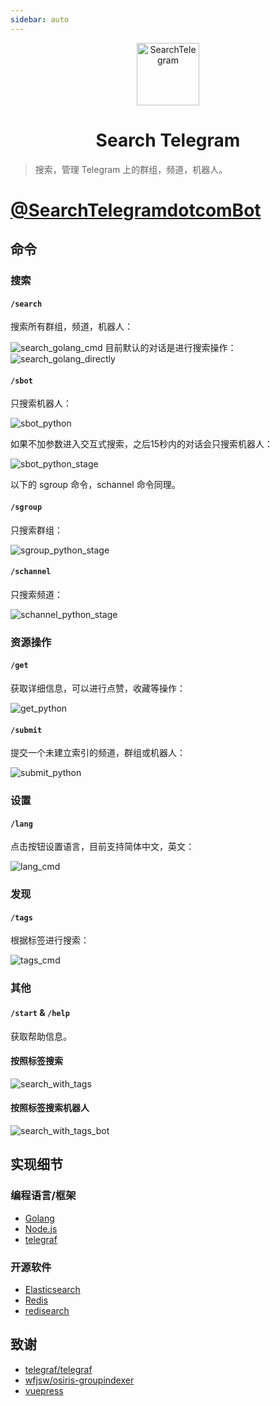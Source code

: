 ```yaml
---
sidebar: auto
---
```


<p align="center">
    <img src="https://i.imgur.com/pSaH62t.png" alt="SearchTelegram" width="100">
</p>
<h1 align="center" class="logo">Search Telegram</h1>

> 搜索，管理 Telegram 上的群组，频道，机器人。

# [@SearchTelegramdotcomBot](https://t.me/SearchTelegramdotcomBot)
## 命令
### 搜索

#### `/search`

搜索所有群组，频道，机器人：

![search_golang_cmd](https://i.imgur.com/cVxNY7t.png)
目前默认的对话是进行搜索操作：
![search_golang_directly](https://i.imgur.com/eMmxPYE.png)

#### `/sbot`

只搜索机器人：

![sbot_python](https://i.imgur.com/hbbjHVj.png)

如果不加参数进入交互式搜索，之后15秒内的对话会只搜索机器人：

![sbot_python_stage](https://i.imgur.com/3IKyRzq.png)

以下的 sgroup 命令，schannel 命令同理。

#### `/sgroup`

只搜索群组：

![sgroup_python_stage](https://i.imgur.com/47kGCQp.png)

#### `/schannel`

只搜索频道：

![schannel_python_stage](https://i.imgur.com/ub3iZ4n.png)

### 资源操作

#### `/get`

获取详细信息，可以进行点赞，收藏等操作： 

![get_python](https://i.imgur.com/QMVTr5A.png)

#### `/submit`

提交一个未建立索引的频道，群组或机器人： 

![submit_python](https://i.imgur.com/ugEkWui.png)

### 设置
#### `/lang`

点击按钮设置语言，目前支持简体中文，英文：

![lang_cmd](https://i.imgur.com/4rnYFTN.png)

### 发现
#### `/tags`

根据标签进行搜索：

![tags_cmd](https://i.imgur.com/zQDf1Qj.png)

### 其他

#### `/start` & `/help`

获取帮助信息。

#### 按照标签搜索

![search_with_tags](https://i.imgur.com/zjzXxBC.png)

#### 按照标签搜索机器人

![search_with_tags_bot](https://i.imgur.com/66Gj59I.png)

## 实现细节

### 编程语言/框架

* [Golang](https://golang.org/)
* [Node.js](http://nodejs.org)
* [telegraf](http://telegraf.js.org)

### 开源软件

* [Elasticsearch](https://www.elastic.co/products/elasticsearch)
* [Redis](https://redis.io/)
* [redisearch](https://oss.redislabs.com/redisearch/)

## 致谢

* [telegraf/telegraf](https://github.com/telegraf/telegraf)
* [wfjsw/osiris-groupindexer](https://github.com/wfjsw/osiris-groupindexer)
* [vuepress](https://vuepress.vuejs.org/)
